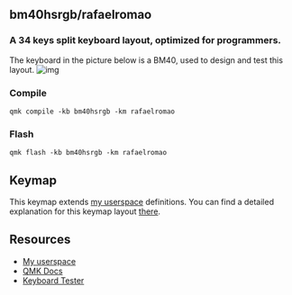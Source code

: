## bm40hsrgb/rafaelromao
### A 34 keys split keyboard layout, optimized for programmers.

The keyboard in the picture below is a BM40, used to design and test this layout.
![img](https://imgur.com/ok7bv31.jpeg)

### Compile

`qmk compile -kb bm40hsrgb -km rafaelromao`

### Flash

`qmk flash -kb bm40hsrgb -km rafaelromao`

## Keymap

This keymap extends [my userspace](../../../../../users/rafaelromao/readme.md) definitions. You can find a detailed explanation for this keymap layout [there](../../../../../users/rafaelromao/readme.md).

## Resources

- [My userspace](../../../../../users/rafaelromao/readme.md)
- [QMK Docs](https://docs.qmk.fm)
- [Keyboard Tester](https://config.qmk.fm/#/test)
